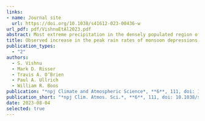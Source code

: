 ```yaml
---
links:
- name: Journal site
  url: https://doi.org/10.1038/s41612-023-00436-w
url_pdf: pdf/VishnuEtAl2023.pdf
abstract: Most extreme precipitation in the densely populated region of central India is produced by atmospheric vortices called monsoon lows and monsoon depressions.  Here we use satellite and gauge-based precipitation estimates with atmospheric reanalyses to assess 40-year trends in the rain rates of these storms, which have remained unknown.  We show that rain rates increased in the rainiest quadrant of monsoon depressions, southwest of the vortex center; precipitation decreased in eastern quadrants, yielding no clear trend in precipitation averaged over the entire storm diameter.  In an atmospheric reanalysis, ascent increased in the region of amplifying precipitation, but we could not detect trends in the intensity of rotational winds around the storm center. These storm changes occurred in a background environment where humidity increased rapidly over land while warming was more muted. Monsoon lows, which we show produce less precipitation than depressions, exhibit weaker trends that are less statistically robust.
title: Observed increase in the peak rain rates of monsoon depressions
publication_types:
  - "2"
authors:
  - S. Vishnu
  - Mark D. Risser
  - Travis A. O’Brien
  - Paul A. Ullrich
  - William R. Boos
publication: "*npj Climate and Atmospheric Science*, **6**, 111, doi: 10.1038/s41612-023-00436-w"
publication_short: "*npj Clim. Atmos. Sci.*, **6**, 111, doi: 10.1038/s41612-023-00436-w"
date: 2023-08-04
selected: true
---
```

